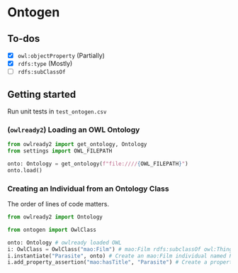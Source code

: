 # Ontogen

## To-dos
- [x] `owl:objectProperty` (Partially)
- [x] `rdfs:type` (Mostly)
- [ ] `rdfs:subClassOf`

## Getting started
Run unit tests in `test_ontogen.csv`

### (`owlready2`) Loading an OWL Ontology
```python
from owlready2 import get_ontology, Ontology
from settings import OWL_FILEPATH

onto: Ontology = get_ontology(f"file:////{OWL_FILEPATH}")
onto.load()
```

### Creating an Individual from an Ontology Class
The order of lines of code matters.
```python
from owlready2 import Ontology

from ontogen import OwlClass

onto: Ontology # owlready loaded OWL
i: OwlClass = OwlClass("mao:Film") # mao:Film rdfs:subclassOf owl:Thing
i.instantiate("Parasite", onto) # Create an mao:Film individual named Parasite in a given OWL Ontology
i.add_property_assertion("mao:hasTitle", "Parasite") # Create a property assertion for an individual
```